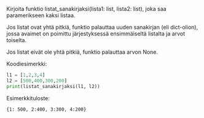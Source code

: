 Kirjoita funktio listat_sanakirjaksi(lista1: list, lista2: list), joka saa paramerikseen kaksi listaa.

Jos listat ovat yhtä pitkiä, funktio palauttaa uuden sanakirjan (eli dict-olion), jossa avaimet on poimittu järjestyksessä ensimmäiseltä listalta ja arvot toiselta.

Jos listat eivät ole yhtä pitkiä, funktio palauttaa arvon None.

Koodiesimerkki:

```python
l1 = [1,2,3,4]
l2 = [500,400,300,200]
print(listat_sanakirjaksi(l1, l2))
```

Esimerkkituloste:

`{1: 500, 2:400, 3:300, 4:200}`
